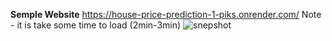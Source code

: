 **Semple Website**
https://house-price-prediction-1-piks.onrender.com/
Note - it is take some time to load (2min-3min)
![snepshot](https://github.com/user-attachments/assets/2386c21f-54c4-48bd-8fe4-5d65cf490497)
